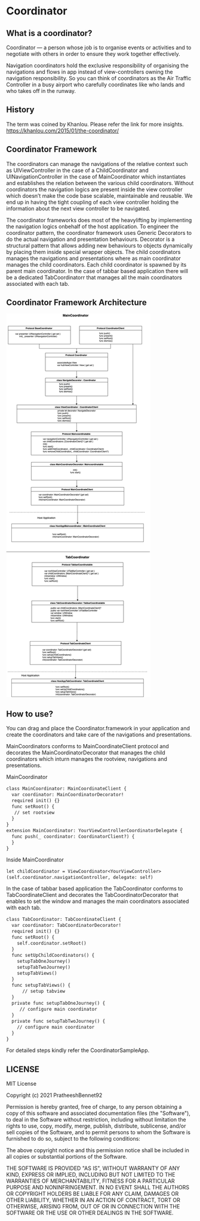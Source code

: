 # Coordinator
## What is a coordinator?
Coordinator — a person whose job is to organise events or activities and to negotiate with others in order to ensure they work together effectively. 

Navigation coordinators hold the exclusive responsibility of organising the navigations and flows in app instead of view-controllers owning the navigation responsibility. So you can think of coordinators as the Air Traffic Controller in a busy airport who carefully coordinates like who lands and who takes off in the runway.

## History
The term was coined by Khanlou. Please refer the link for more insights. 
https://khanlou.com/2015/01/the-coordinator/

## Coordinator Framework
The coordinators can manage the navigations of the relative context such as UIViewController in the case of a ChildCoordinator and UINavigationController in the case of MainCoordinator which instantiates and establishes the relation between the various child coordinators. Without coordinators the navigation logics are present inside the view controller which doesn’t make the code base scalable, maintainable and reusable. We end up in having the tight coupling of each view controller holding the information about the next view controller to be navigated.

The coordinator frameworks does most of the heavylifting by implementing the navigation logics onbehalf of the host application. To engineer the coordinator pattern, the coordinator framework uses Generic Decorators to do the actual navigation and presentation behaviours. Decorator is a structural pattern that allows adding new behaviours to objects dynamically by placing them inside special wrapper objects. The child coordinators manages the navigations and presentations where as main coordinator manages the child coordinators. Each child coordinator is spawned by its parent main coordinator. In the case of tabbar based application there will be a dedicated TabCoordinatorr that manages all the main coordinators associated with each tab.


## Coordinator Framework Architecture
![alt text](https://github.com/PratheeshBennet92/Coordinator/blob/main/Coordinator.jpg)

## How to use?
You can drag and place the Coordinator.framework in your application and create the coordinators and take care of the navigations and presentations. 

MainCoordinators conforms to MainCoordinateClient protocol and decorates the MainCoordinatorDecorator that manages the child coordinators which inturn manages the rootview, navigations and presentations.

MainCoordinator
```
class MainCoordinator: MainCoordinateClient {
  var coordinator: MainCoordinatorDecorator!
  required init() {}
  func setRoot() {
   // set rootview
  }
}
extension MainCoordinator: YourViewControllerCoordinatorDelegate {
  func push(_ coordinator: CoordinatorClient?) {
  }
}
```
Inside MainCoordinator

```
let childCoordinator = ViewCoordinator<YourViewController>(self.coordinator.navigationController, delegate: self)
```
In the case of tabbar based application the TabCoordinator conforms to TabCoordinateClient and decorates the TabCoordinatorDecorator that enables to set the window and manages the main coordinators associated with each tab.

```
class TabCoordinator: TabCoordinateClient {
  var coordinator: TabCoordinatorDecorator!
  required init() {}
  func setRoot() {
    self.coordinator.setRoot()
  }
  func setUpChildCoordinators() {
    setupTabOneJourney()
    setupTabTwoJourney()
    setupTabViews()
  }
  func setupTabViews() {
      // setup tabview
  }
  private func setupTabOneJourney() {
     // configure main coordinator
  }
  private func setupTabTwoJourney() {
    // configure main coordinator
  }
}
```

For detailed steps kindly refer the CoordinatorSampleApp.

## LICENSE

MIT License

Copyright (c) 2021 PratheeshBennet92

Permission is hereby granted, free of charge, to any person obtaining a copy
of this software and associated documentation files (the "Software"), to deal
in the Software without restriction, including without limitation the rights
to use, copy, modify, merge, publish, distribute, sublicense, and/or sell
copies of the Software, and to permit persons to whom the Software is
furnished to do so, subject to the following conditions:

The above copyright notice and this permission notice shall be included in all
copies or substantial portions of the Software.

THE SOFTWARE IS PROVIDED "AS IS", WITHOUT WARRANTY OF ANY KIND, EXPRESS OR
IMPLIED, INCLUDING BUT NOT LIMITED TO THE WARRANTIES OF MERCHANTABILITY,
FITNESS FOR A PARTICULAR PURPOSE AND NONINFRINGEMENT. IN NO EVENT SHALL THE
AUTHORS OR COPYRIGHT HOLDERS BE LIABLE FOR ANY CLAIM, DAMAGES OR OTHER
LIABILITY, WHETHER IN AN ACTION OF CONTRACT, TORT OR OTHERWISE, ARISING FROM,
OUT OF OR IN CONNECTION WITH THE SOFTWARE OR THE USE OR OTHER DEALINGS IN THE
SOFTWARE.
